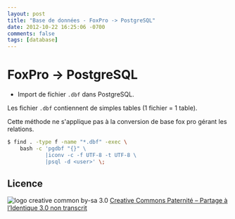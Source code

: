 ```yaml
---
layout: post
title: "Base de données - FoxPro -> PostgreSQL"
date: 2012-10-22 16:25:06 -0700
comments: false
tags: [database]
---
```


# FoxPro -> PostgreSQL

* Import de fichier `.dbf` dans PostgreSQL.

Les fichier `.dbf` contiennent de simples tables (1 fichier = 1 table).

Cette méthode ne s'applique pas à la conversion de base fox pro gérant les relations.

```bash
$ find . -type f -name "*.dbf" -exec \
	bash -c 'pgdbf "{}" \
			|iconv -c -f UTF-8 -t UTF-8 \
			|psql -d <user>' \;
```

## Licence

![logo creative common by-sa 3.0](http://i.creativecommons.org/l/by-sa/3.0/88x31.png)
[Creative Commons Paternité – Partage à l’Identique 3.0 non transcrit](http://creativecommons.org/licenses/by-sa/3.0/)
